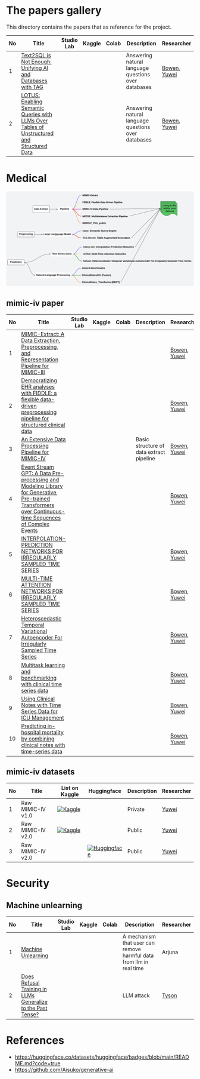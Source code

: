 # The papers gallery

This directory contains the papers that as reference for the project.

|No|Title|Studio Lab|Kaggle|Colab|Description|Researcher|
|---|---|---|---|---|---|---|
|1|[Text2SQL is Not Enough: Unifying AI and Databases with TAG](text2SQL/2408.14717v1.pdf)||||Answering natural language questions over databases|[Bowen](https://github.com/Aisuko), [Yuwei](https://github.com/wangyuweikiwi)|
|2|[LOTUS: Enabling Semantic Queries with LLMs Over Tables of Unstructured and Structured Data](mimic_paper/LOTUS.pdf)||||Answering natural language questions over databases|[Bowen](https://github.com/Aisuko), [Yuwei](https://github.com/wangyuweikiwi)|

# Medical

![](img/MIMIC_Mind%20Map.svg)

## mimic-iv paper

|No|Title|Studio Lab|Kaggle|Colab|Description|Researcher|
|---|---|---|---|---|---|---|
|1|[MIMIC-Extract: A Data Extraction, Preprocessing, and Representation Pipeline for MIMIC-III](mimic_paper/MIMIC-Extract.pdf)|||||[Bowen](https://github.com/Aisuko), [Yuwei](https://github.com/wangyuweikiwi)|
|2|[Democratizing EHR analyses with FIDDLE: a flexible data- driven preprocessing pipeline for structured clinical data](mimic_paper/FIDDLE.pdf)|||||[Bowen](https://github.com/Aisuko), [Yuwei](https://github.com/wangyuweikiwi)|
|3|[An Extensive Data Processing Pipeline for MIMIC-IV](mimic_paper/MIMICIV%20Pipeline.pdf)||||Basic structure of data extract pipeline|[Bowen](https://github.com/Aisuko), [Yuwei](https://github.com/wangyuweikiwi)|
|4|[Event Stream GPT: A Data Pre-processing and Modeling Library for Generative, Pre-trained Transformers over Continuous-time Sequences of Complex Events](mimic_paper/Event%20Stream%20GPT.pdf)|||||[Bowen](https://github.com/Aisuko), [Yuwei](https://github.com/wangyuweikiwi)|
|5|[INTERPOLATION-PREDICTION NETWORKS FOR IRREGULARLY SAMPLED TIME SERIES](mimic_paper/IP-Net.pdf)|||||[Bowen](https://github.com/Aisuko), [Yuwei](https://github.com/wangyuweikiwi)|
|6|[MULTI-TIME ATTENTION NETWORKS FOR IRREGULARLY SAMPLED TIME SERIES](mimic_paper/mTAN.pdf)|||||[Bowen](https://github.com/Aisuko), [Yuwei](https://github.com/wangyuweikiwi)|
|7|[Heteroscedastic Temporal Variational Autoencoder For Irregularly Sampled Time Series](mimic_paper/HeTVAE.pdf)|||||[Bowen](https://github.com/Aisuko), [Yuwei](https://github.com/wangyuweikiwi)|
|8|[Multitask learning and benchmarking with clinical time series data](mimic_paper/MIMIC-III%20Benchmarking.pdf)|||||[Bowen](https://github.com/Aisuko), [Yuwei](https://github.com/wangyuweikiwi)|
|9|[Using Clinical Notes with Time Series Data for ICU Management](mimic_paper/Fusion.pdf)|||||[Bowen](https://github.com/Aisuko), [Yuwei](https://github.com/wangyuweikiwi)|
|10|[Predicting in-hospital mortality by combining clinical notes with time-series data](mimic_paper/BERT.pdf)|||||[Bowen](https://github.com/Aisuko), [Yuwei](https://github.com/wangyuweikiwi)|


## mimic-iv datasets

|No|Title|List on Kaggle|Huggingface|Description|Researcher|
|---|---|---|---|---|---|
|1|Raw MIMIC-IV v1.0|[![Kaggle](https://kaggle.com/static/images/open-in-kaggle.svg)](https://www.kaggle.com/code/aisuko/pre-download-mimic-iv-v1-0-dataset)||Private|[Yuwei](https://github.com/wangyuweikiwi)|
|2|Raw MIMIC-IV v2.0|[![Kaggle](https://kaggle.com/static/images/open-in-kaggle.svg)](https://www.kaggle.com/datasets/skywardai/mimic-iv-classification-regression-tasks/data)||Public|[Yuwei](https://github.com/wangyuweikiwi)|
|3|Raw MIMIC-IV v2.0||[![Huggingface](https://huggingface.co/datasets/huggingface/badges/resolve/main/dataset-on-hf-sm-dark.svg)](https://huggingface.co/datasets/aisuko/mimic_iv_classification_regression_tasks)|Public|[Yuwei](https://github.com/wangyuweikiwi)|




# Security

## Machine unlearning

|No|Title|Studio Lab|Kaggle|Colab|Description|Researcher|
|---|---|---|---|---|---|---|
|1|[Machine Unlearning](security/1912.03817v3.pdf)||||A mechanism that user can remove harmful data from llm in real time|Arjuna|
|2|[Does Refusal Training in LLMs Generalize to the Past Tense?](security/2407.11969v2.pdf)||||LLM attack|[Tyson](https://github.com/Murkeee)|


# References

* https://huggingface.co/datasets/huggingface/badges/blob/main/README.md?code=true
* https://github.com/Aisuko/generative-ai
